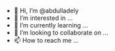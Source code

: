 - 👋 Hi, I’m @abdulladely
- 👀 I’m interested in ...
- 🌱 I’m currently learning ...
- 💞️ I’m looking to collaborate on ...
- 📫 How to reach me ...

<!---
abdulladely/abdulladely is a ✨ special ✨ repository because its `README.md` (this file) appears on your GitHub profile.
You can click the Preview link to take a look at your changes.
--->
